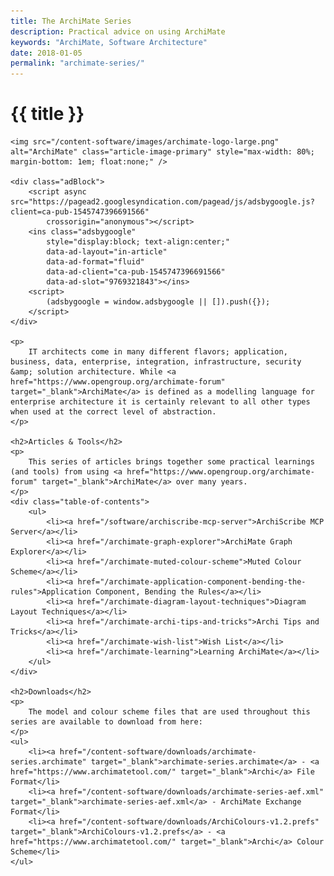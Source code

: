 ```yaml
---
title: The ArchiMate Series
description: Practical advice on using ArchiMate
keywords: "ArchiMate, Software Architecture"
date: 2018-01-05
permalink: "archimate-series/"
---
```


# {{ title }}

    <img src="/content-software/images/archimate-logo-large.png" alt="ArchiMate" class="article-image-primary" style="max-width: 80%; margin-bottom: 1em; float:none;" />

    <div class="adBlock">
        <script async src="https://pagead2.googlesyndication.com/pagead/js/adsbygoogle.js?client=ca-pub-1545747396691566"
            crossorigin="anonymous"></script>
        <ins class="adsbygoogle"
            style="display:block; text-align:center;"
            data-ad-layout="in-article"
            data-ad-format="fluid"
            data-ad-client="ca-pub-1545747396691566"
            data-ad-slot="9769321843"></ins>
        <script>
            (adsbygoogle = window.adsbygoogle || []).push({});
        </script>
    </div>
        
    <p>
        IT architects come in many different flavors; application, business, data, enterprise, integration, infrastructure, security &amp; solution architecture. While <a href="https://www.opengroup.org/archimate-forum" target="_blank">ArchiMate</a> is defined as a modelling language for enterprise architecture it is certainly relevant to all other types when used at the correct level of abstraction.
    </p>
    
    <h2>Articles & Tools</h2>
    <p>
        This series of articles brings together some practical learnings (and tools) from using <a href="https://www.opengroup.org/archimate-forum" target="_blank">ArchiMate</a> over many years.
    </p>
    <div class="table-of-contents">
        <ul>
            <li><a href="/software/archiscribe-mcp-server">ArchiScribe MCP Server</a></li>
            <li><a href="/archimate-graph-explorer">ArchiMate Graph Explorer</a></li>
            <li><a href="/archimate-muted-colour-scheme">Muted Colour Scheme</a></li>
            <li><a href="/archimate-application-component-bending-the-rules">Application Component, Bending the Rules</a></li>			
            <li><a href="/archimate-diagram-layout-techniques">Diagram Layout Techniques</a></li>
            <li><a href="/archimate-archi-tips-and-tricks">Archi Tips and Tricks</a></li>
            <li><a href="/archimate-wish-list">Wish List</a></li>
            <li><a href="/archimate-learning">Learning ArchiMate</a></li>
        </ul>
    </div>
    
    <h2>Downloads</h2>
    <p>
        The model and colour scheme files that are used throughout this series are available to download from here:
    </p>
    <ul>
        <li><a href="/content-software/downloads/archimate-series.archimate" target="_blank">archimate-series.archimate</a> - <a href="https://www.archimatetool.com/" target="_blank">Archi</a> File Format</li>
        <li><a href="/content-software/downloads/archimate-series-aef.xml" target="_blank">archimate-series-aef.xml</a> - ArchiMate Exchange Format</li>
        <li><a href="/content-software/downloads/ArchiColours-v1.2.prefs" target="_blank">ArchiColours-v1.2.prefs</a> - <a href="https://www.archimatetool.com/" target="_blank">Archi</a> Colour Scheme</li>
    </ul>